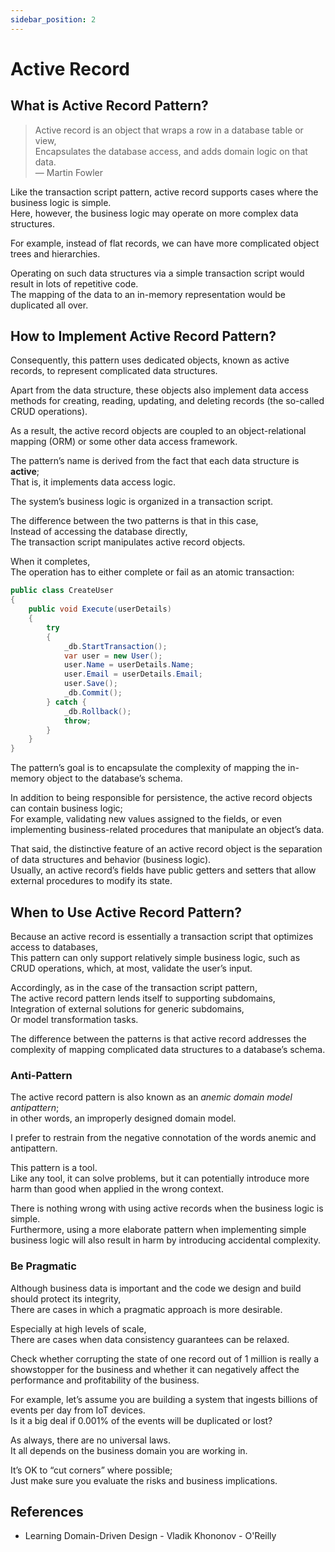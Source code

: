 ```yaml
---
sidebar_position: 2
---
```


# Active Record

## What is Active Record Pattern?

> Active record is an object that wraps a row in a database table or view,  
> Encapsulates the database access, and adds domain logic on that data.  
> — Martin Fowler

Like the transaction script pattern, active record supports cases where the business logic is simple.  
Here, however, the business logic may operate on more complex data structures.

For example, instead of flat records, we can have more complicated object trees and hierarchies.

Operating on such data structures via a simple transaction script would result in lots of repetitive code.  
The mapping of the data to an in-memory representation would be duplicated all over.

## How to Implement Active Record Pattern?

Consequently, this pattern uses dedicated objects, known as active records, to represent complicated data structures.

Apart from the data structure, these objects also implement data access methods for creating, reading, updating, and deleting records (the so-called CRUD operations).

As a result, the active record objects are coupled to an object-relational mapping (ORM) or some other data access framework.

The pattern’s name is derived from the fact that each data structure is **active**;  
That is, it implements data access logic.

The system’s business logic is organized in a transaction script.

The difference between the two patterns is that in this case,  
Instead of accessing the database directly,  
The transaction script manipulates active record objects.

When it completes,  
The operation has to either complete or fail as an atomic transaction:

```cs
public class CreateUser
{
    public void Execute(userDetails)
    {
        try
        {
            _db.StartTransaction();
            var user = new User();
            user.Name = userDetails.Name;
            user.Email = userDetails.Email;
            user.Save();
            _db.Commit();
        } catch {
            _db.Rollback();
            throw;
        }
    }
}
```

The pattern’s goal is to encapsulate the complexity of mapping the in-memory object to the database’s schema.

In addition to being responsible for persistence, the active record objects can contain business logic;  
For example, validating new values assigned to the fields, or even implementing business-related procedures that manipulate an object’s data.

That said, the distinctive feature of an active record object is the separation of data structures and behavior (business logic).  
Usually, an active record’s fields have public getters and setters that allow external procedures to modify its state.

## When to Use Active Record Pattern?

Because an active record is essentially a transaction script that optimizes access to databases,  
This pattern can only support relatively simple business logic, such as CRUD operations, which, at most, validate the user’s input.

Accordingly, as in the case of the transaction script pattern,  
The active record pattern lends itself to supporting subdomains,  
Integration of external solutions for generic subdomains,  
Or model transformation tasks.

The difference between the patterns is that active record addresses the complexity of mapping complicated data structures to a database’s schema.

### Anti-Pattern

The active record pattern is also known as an _anemic domain model antipattern_;  
in other words, an improperly designed domain model.

I prefer to restrain from the negative connotation of the words anemic and antipattern.

This pattern is a tool.  
Like any tool, it can solve problems, but it can potentially introduce more harm than good when applied in the wrong context.

There is nothing wrong with using active records when the business logic is simple.  
Furthermore, using a more elaborate pattern when implementing simple business logic will also result in harm by introducing accidental
complexity.

### Be Pragmatic

Although business data is important and the code we design and build should protect its integrity,  
There are cases in which a pragmatic approach is more desirable.

Especially at high levels of scale,  
There are cases when data consistency guarantees can be relaxed.

Check whether corrupting the state of one record out of 1 million is really a showstopper for the business and whether it can negatively affect the performance and profitability of the business.

For example, let’s assume you are building a system that ingests billions of events per day from IoT devices.  
Is it a big deal if 0.001% of the events will be duplicated or lost?

As always, there are no universal laws.  
It all depends on the business domain you are working in.

It’s OK to “cut corners” where possible;  
Just make sure you evaluate the risks and business implications.

## References

- Learning Domain-Driven Design - Vladik Khononov - O'Reilly

